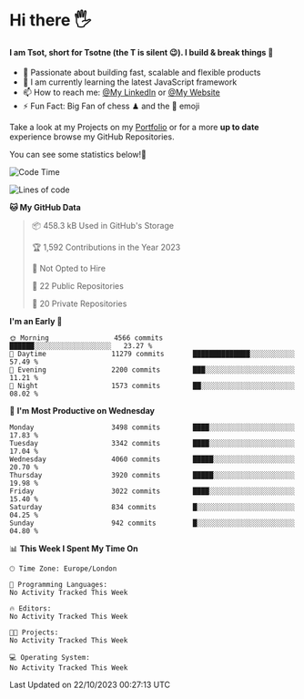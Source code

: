 # Hi there :raised_hand_with_fingers_splayed:
#### I am Tsot, short for Tsotne (the T is silent :wink:). I build & break things :space_invader:
- :telescope: Passionate about building fast, scalable and flexible products
- :seedling: I am currently learning the latest JavaScript framework 
- :mailbox: How to reach me: [@My LinkedIn](https://www.linkedin.com/in/tsotne-gvadzabia/) or [@My Website](https://tsotne.co.uk/contact)
- :zap: Fun Fact: Big Fan of chess ♟ and the 👾 emoji

Take a look at my Projects on my [Portfolio](https://tsotne.co.uk/) or for a more **up to date** experience browse my GitHub Repositories.

You can see some statistics below!:space_invader:
<!--START_SECTION:waka-->
![Code Time](http://img.shields.io/badge/Code%20Time-761%20hrs%202%20mins-blue)

![Lines of code](https://img.shields.io/badge/From%20Hello%20World%20I%27ve%20Written-8.0%20million%20lines%20of%20code-blue)

**🐱 My GitHub Data** 

> 📦 458.3 kB Used in GitHub's Storage 
 > 
> 🏆 1,592 Contributions in the Year 2023
 > 
> 🚫 Not Opted to Hire
 > 
> 📜 22 Public Repositories 
 > 
> 🔑 20 Private Repositories 
 > 
**I'm an Early 🐤** 

```text
🌞 Morning                4566 commits        ██████░░░░░░░░░░░░░░░░░░░   23.27 % 
🌆 Daytime                11279 commits       ██████████████░░░░░░░░░░░   57.49 % 
🌃 Evening                2200 commits        ███░░░░░░░░░░░░░░░░░░░░░░   11.21 % 
🌙 Night                  1573 commits        ██░░░░░░░░░░░░░░░░░░░░░░░   08.02 % 
```
📅 **I'm Most Productive on Wednesday** 

```text
Monday                   3498 commits        ████░░░░░░░░░░░░░░░░░░░░░   17.83 % 
Tuesday                  3342 commits        ████░░░░░░░░░░░░░░░░░░░░░   17.04 % 
Wednesday                4060 commits        █████░░░░░░░░░░░░░░░░░░░░   20.70 % 
Thursday                 3920 commits        █████░░░░░░░░░░░░░░░░░░░░   19.98 % 
Friday                   3022 commits        ████░░░░░░░░░░░░░░░░░░░░░   15.40 % 
Saturday                 834 commits         █░░░░░░░░░░░░░░░░░░░░░░░░   04.25 % 
Sunday                   942 commits         █░░░░░░░░░░░░░░░░░░░░░░░░   04.80 % 
```


📊 **This Week I Spent My Time On** 

```text
🕑︎ Time Zone: Europe/London

💬 Programming Languages: 
No Activity Tracked This Week

🔥 Editors: 
No Activity Tracked This Week

🐱‍💻 Projects: 
No Activity Tracked This Week

💻 Operating System: 
No Activity Tracked This Week
```


 Last Updated on 22/10/2023 00:27:13 UTC
<!--END_SECTION:waka-->
